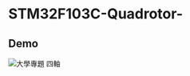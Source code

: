 ﻿# STM32F103C-Quadrotor-
## Demo
![大學專題 四軸](https://github.com/tommyfufu/STM32F103C-Quadrotor/assets/101622170/b8683012-a222-4add-b5b9-a59dc77324be)
